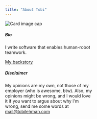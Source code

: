 ```yaml
---
title: "About Tobi"
---
```


<div class="row">
  <div class="col-sm-6" style="width: 18rem;">
    <div class="card">
        <img class="card-img-top" src="/images/avatar.jpg" alt="Card image cap">
        <div class="card-body">
            <h5 class="card-title">Bio</h5>
            <p class="card-text">
            I write software that enables human-robot teamwork.
            </p>
            <a href="/backstory" class="btn btn-primary">My backstory</a>
        </div>
    </div>
  </div>
  <div class="col-sm-6">
  <div class="card bg-warning" style="width: 18rem;">
    <div class="card-body">
        <h5 class="card-title">Disclaimer</h5>
        <p class="card-text">
        My opinions are my own, not those of my employer (who is awesome, btw). 
        Also, my opinions might be wrong, and I would love it if you want to argue 
        about why I'm wrong, send me some words at <a href="mailto:mail@tobilehman.com">mail@tobilehman.com</a>
        </p>
    </div>
  </div>
</div>
</div>


